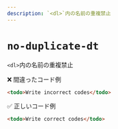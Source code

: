 ```yaml
---
description: `<dl>`内の名前の重複禁止
---
```


# `no-duplicate-dt`

<!-- textlint-disable ja-technical-writing/ja-no-mixed-period -->

`<dl>`内の名前の重複禁止

❌ 間違ったコード例

```html
<todo>Write incorrect codes</todo>
```

✅ 正しいコード例

```html
<todo>Write correct codes</todo>
```

<!-- textlint-enable ja-technical-writing/ja-no-mixed-period -->
